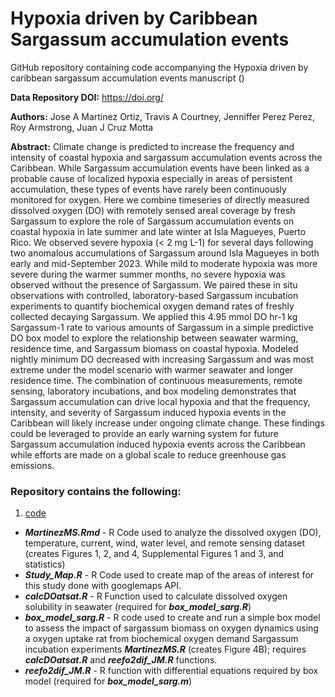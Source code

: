 # Hypoxia driven by Caribbean Sargassum accumulation events

GitHub repository containing code accompanying the Hypoxia driven by caribbean sargassum accumulation events manuscript ()

**Data Repository DOI:** 
https://doi.org/


**Authors:** Jose A Martinez Ortiz, Travis A Courtney, Jenniffer Perez Perez, Roy Armstrong, Juan J Cruz Motta

**Abstract:** Climate change is predicted to increase the frequency and intensity of coastal hypoxia and sargassum accumulation events across the Caribbean. While Sargassum accumulation events have been linked as a probable cause of localized hypoxia especially in areas of persistent accumulation, these types of events have rarely been continuously monitored for oxygen. Here we combine timeseries of directly measured dissolved oxygen (DO) with remotely sensed areal coverage by fresh Sargassum to explore the role of Sargassum accumulation events on coastal hypoxia in late summer and late winter at Isla Magueyes, Puerto Rico. We observed severe hypoxia (< 2 mg L-1) for several days following two anomalous accumulations of Sargassum around Isla Magueyes in both early and mid-September 2023. While mild to moderate hypoxia was more severe during the warmer summer months, no severe hypoxia was observed without the presence of Sargassum. We paired these in situ observations with controlled, laboratory-based Sargassum incubation experiments to quantify biochemical oxygen demand rates of freshly collected decaying Sargassum. We applied this 4.95 mmol DO hr-1 kg Sargassum-1 rate to various amounts of Sargassum in a simple predictive DO box model to explore the relationship between seawater warming, residence time, and Sargassum biomass on coastal hypoxia. Modeled nightly minimum DO decreased with increasing Sargassum and was most extreme under the model scenario with warmer seawater and longer residence time. The combination of continuous measurements, remote sensing, laboratory incubations, and box modeling demonstrates that Sargassum accumulation can drive local hypoxia and that the frequency, intensity, and severity of Sargassum induced hypoxia events in the Caribbean will likely increase under ongoing climate change. These findings could be leveraged to provide an early warning system for future Sargassum accumulation induced hypoxia events across the Caribbean while efforts are made on a global scale to reduce greenhouse gas emissions.

### Repository contains the following:

1. [code](https://github.com/apezner/GlobalReefOxygen/tree/master/code)
  * ***MartinezMS.Rmd*** - R Code used to analyze the dissolved oxygen (DO), temperature, current, wind, water level, and remote sensing dataset  (creates Figures 1, 2, and 4, Supplemental Figures 1 and 3, and statistics)
  * ***Study_Map.R*** - R Code used to create map of the areas of interest for this study done with googlemaps API.
  * ***calcDOatsat.R*** - R Function used to calculate dissolved oxygen solubility in seawater (required for ***box_model_sarg.R***)
  * ***box_model_sarg.R*** - R code used to create and run a simple box model to assess the impact of sargassum biomass on oxygen dynamics using a oxygen uptake rat from biochemical oxygen demand Sargassum incubation experiments ***MartinezMS.R*** (creates Figure 4B); requires ***calcDOatsat.R*** and ***reefo2dif_JM.R*** functions.
  * ***reefo2dif_JM.R*** - R function with differential equations required by box model (required for ***box_model_sarg.m***)